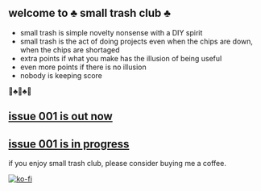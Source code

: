 ## welcome to ♣️ small trash club ♣️

- small trash is simple novelty nonsense with a DIY spirit
- small trash is the act of doing projects even when the chips are down, when the chips are shortaged
- extra points if what you make has the illusion of being useful
- even more points if there is no illusion
- nobody is keeping score 

🚮♣️🚮♣️🚮

## [issue 001 is out now](https://github.com/evanmcook/smalltrashclub/wiki/001)

## [issue 001 is in progress](https://github.com/evanmcook/smalltrashclub/wiki/002)


if you enjoy small trash club, please consider buying me a coffee.  
  
  
  
  

[![ko-fi](https://ko-fi.com/img/githubbutton_sm.svg)](https://ko-fi.com/S6S63IRWW)
